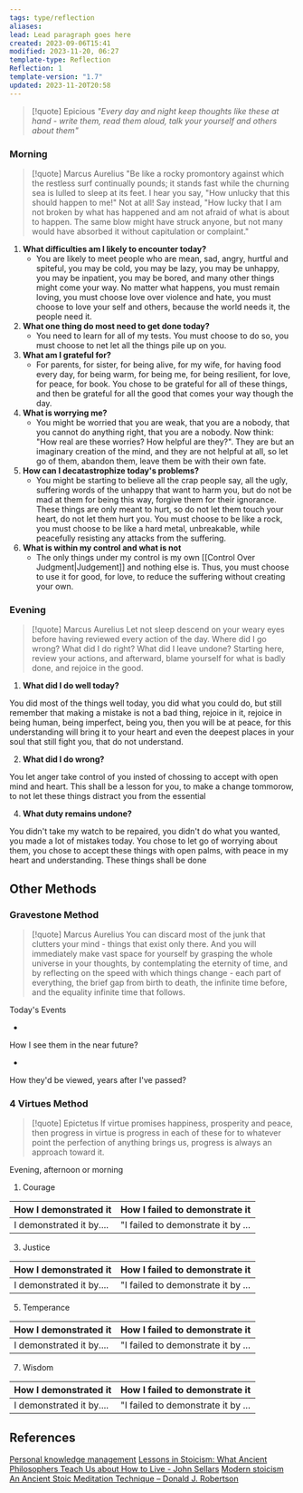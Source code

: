 ```yaml
---
tags: type/reflection
aliases: 
lead: Lead paragraph goes here
created: 2023-09-06T15:41
modified: 2023-11-20, 06:27
template-type: Reflection
Reflection: 1
template-version: "1.7"
updated: 2023-11-20T20:58
---
```

> [!quote] Epicious 
> _"Every day and night keep thoughts like these at hand - write them, read them aloud, talk your yourself and others about them"_

### Morning

> [!quote] Marcus Aurelius
> "Be like a rocky promontory against which the restless surf continually pounds; it stands fast while the churning sea is lulled to sleep at its feet. I hear you say, "How unlucky that this should happen to me!" Not at all! Say instead, "How lucky that I am not broken by what has happened and am not afraid of what is about to happen. The same blow might have struck anyone, but not many would have absorbed it without capitulation or complaint."

1. **What difficulties am I likely to encounter today?**
	- You are likely to meet people who are mean, sad, angry, hurtful and spiteful, you may be cold, you may be lazy, you may be unhappy, you may be inpatient, you may be bored, and many other things might come your way. No matter what happens, you must remain loving, you must choose love over violence and hate, you must choose to love your self and others, because the world needs it, the people need it. 
2. **What one thing do most need to get done today?**
	- You need to learn for all of my tests. You must choose to do so, you must choose to net let all the things pile up on you. 
1. **What am I grateful for?**
	- For parents, for sister, for being alive, for my wife, for having food every day, for being warm, for being me, for being resilient, for love, for peace, for book. You chose to be grateful for all of these things, and then be grateful for all the good that comes your way though the day. 
2. **What is worrying me?**
	- You might be worried that you are weak, that you are a nobody, that you cannot do anything right, that you are a nobody. Now think: "How real are these worries? How helpful are they?". They are but an imaginary creation of the mind, and they are not helpful at all, so let go of them, abandon them, leave them be with their own fate.
3. **How can I decatastrophize today's problems?**
	- You might be starting to believe all the crap people say, all the ugly, suffering words of the unhappy that want to harm you, but do not be mad at them for being this way, forgive them for their ignorance. These things are only meant to hurt, so do not let them touch your heart, do not let them hurt you. You must choose to be like a rock, you must choose to be like a hard metal, unbreakable, while peacefully resisting any attacks from the suffering.
4. **What is within my control and what is not**
	- The only things under my control is my own [[Control Over Judgment|Judgement]] and nothing else is. Thus, you must choose to use it for good, for love, to reduce the suffering without creating your own. 

### Evening

> [!quote] Marcus Aurelius
> Let not sleep descend on your weary eyes before having reviewed every action of the day. Where did I go wrong? What did I do right? What did I leave undone? Starting here, review your actions, and afterward, blame yourself for what is badly done, and rejoice in the good.


1. **What did I do well today?**

You did most of the things well today, you did what you could do, but still remember that making a mistake is not a bad thing, rejoice in it, rejoice in being human, being imperfect, being you, then you will be at peace, for this understanding will bring it to your heart and even the deepest places in your soul that still fight you, that do not understand. 

2. **What did I do wrong?**

You let anger take control of you insted of chossing to accept with open mind and heart. This shall be a lesson for you, to make a change tommorow, to not let these things distract you from the essential  

4. **What duty remains undone?**

You didn't take my watch to be repaired, you didn't do what you wanted, you made a lot of mistakes today. You chose to let go of worrying about them, you chose to accept these things with open palms, with peace in my heart and understanding. These things shall be done 

## Other Methods

### Gravestone Method

> [!quote] Marcus Aurelius
> You can discard most of the junk that clutters your mind - things that exist only there. And you will immediately make vast space for yourself by grasping the whole universe in your thoughts, by contemplating the eternity of time, and by reflecting on the speed with which things change - each part of everything, the brief gap from birth to death, the infinite time before, and the equality infinite time that follows. 

Today's Events 

-

How I see them in the near future? 

-

How they'd be viewed, years after I've passed?

### 4 Virtues Method

> [!quote] Epictetus 
> If virtue promises happiness, prosperity and peace, then progress in virtue is progress in each of these for to whatever point the perfection of anything brings us, progress is always an approach toward it.

Evening, afternoon or morning

1. Courage 

| How I demonstrated it  | How I failed to demonstrate it |
| ------------------- | ---------------- |
| I demonstrated it by....                 | "I failed to demonstrate it by ...              |

3. Justice

| How I demonstrated it  | How I failed to demonstrate it |
| ------------------- | ---------------- |
| I demonstrated it by....                 | "I failed to demonstrate it by ...             

5. Temperance

| How I demonstrated it  | How I failed to demonstrate it |
| ------------------- | ---------------- |
| I demonstrated it by....                 | "I failed to demonstrate it by ...             

7. Wisdom

| How I demonstrated it  | How I failed to demonstrate it |
| ------------------- | ---------------- |
| I demonstrated it by....                 | "I failed to demonstrate it by ...             

## References

[Personal knowledge management](Personal%20knowledge%20management.md)
[Lessons in Stoicism: What Ancient Philosophers Teach Us about How to Live - John Sellars](https://books.google.cz/books/about/Lessons_in_Stoicism.html?id=ky84zQEACAAJ&redir_esc=y)
[Modern stoicism](https://modernstoicism.com/)
[An Ancient Stoic Meditation Technique – Donald J. Robertson](https://donaldrobertson.name/2017/03/22/an-ancient-stoic-meditation-technique/)



